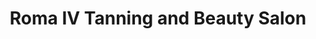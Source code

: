 ---
title: "Roma IV Tanning and Beauty Salon"
url: /plainfield/roma-iv-tanning-and-beauty-salon/
shop: beauty
---
